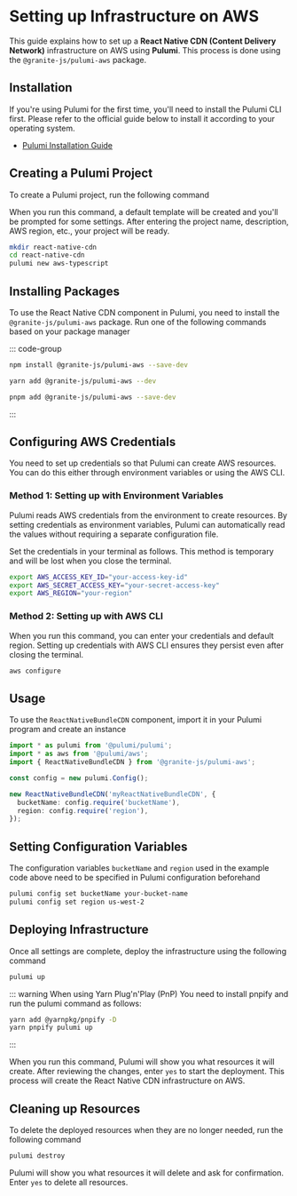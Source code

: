 # Setting up Infrastructure on AWS

This guide explains how to set up a **React Native CDN (Content Delivery Network)** infrastructure on AWS using **Pulumi**. This process is done using the `@granite-js/pulumi-aws` package.

## Installation

If you're using Pulumi for the first time, you'll need to install the Pulumi CLI first. Please refer to the official guide below to install it according to your operating system.

- [Pulumi Installation Guide](https://www.pulumi.com/docs/iac/download-install/)

## Creating a Pulumi Project

To create a Pulumi project, run the following command

When you run this command, a default template will be created and you'll be prompted for some settings. After entering the project name, description, AWS region, etc., your project will be ready.

```bash
mkdir react-native-cdn
cd react-native-cdn
pulumi new aws-typescript
```

## Installing Packages

To use the React Native CDN component in Pulumi, you need to install the `@granite-js/pulumi-aws` package. Run one of the following commands based on your package manager

::: code-group

```sh [npm]
npm install @granite-js/pulumi-aws --save-dev
```

```sh [pnpm]
yarn add @granite-js/pulumi-aws --dev
```

```sh [yarn]
pnpm add @granite-js/pulumi-aws --save-dev
```

:::

## Configuring AWS Credentials

You need to set up credentials so that Pulumi can create AWS resources. You can do this either through environment variables or using the AWS CLI.

### Method 1: Setting up with Environment Variables

Pulumi reads AWS credentials from the environment to create resources. By setting credentials as environment variables, Pulumi can automatically read the values without requiring a separate configuration file.

Set the credentials in your terminal as follows. This method is temporary and will be lost when you close the terminal.

```bash
export AWS_ACCESS_KEY_ID="your-access-key-id"
export AWS_SECRET_ACCESS_KEY="your-secret-access-key"
export AWS_REGION="your-region"
```

### Method 2: Setting up with AWS CLI

When you run this command, you can enter your credentials and default region. Setting up credentials with AWS CLI ensures they persist even after closing the terminal.

```bash
aws configure
```

## Usage

To use the `ReactNativeBundleCDN` component, import it in your Pulumi program and create an instance

```ts
import * as pulumi from '@pulumi/pulumi';
import * as aws from '@pulumi/aws';
import { ReactNativeBundleCDN } from '@granite-js/pulumi-aws';

const config = new pulumi.Config();

new ReactNativeBundleCDN('myReactNativeBundleCDN', {
  bucketName: config.require('bucketName'),
  region: config.require('region'),
});
```

## Setting Configuration Variables

The configuration variables `bucketName` and `region` used in the example code above need to be specified in Pulumi configuration beforehand

```bash
pulumi config set bucketName your-bucket-name
pulumi config set region us-west-2
```

## Deploying Infrastructure

Once all settings are complete, deploy the infrastructure using the following command

```bash
pulumi up
```

::: warning When using Yarn Plug'n'Play (PnP)
You need to install pnpify and run the pulumi command as follows:
```bash
yarn add @yarnpkg/pnpify -D
yarn pnpify pulumi up
```
:::


When you run this command, Pulumi will show you what resources it will create. After reviewing the changes, enter `yes` to start the deployment. This process will create the React Native CDN infrastructure on AWS.

## Cleaning up Resources

To delete the deployed resources when they are no longer needed, run the following command

```bash
pulumi destroy
```

Pulumi will show you what resources it will delete and ask for confirmation. Enter `yes` to delete all resources.
